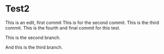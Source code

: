 # Test2

This is an edit, first commit
This is for the second commit.
This is the third commit.
This is the fourth and final commit for this test.

This is the second branch.

And this is the third branch.
